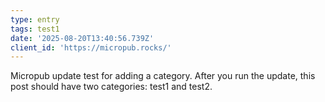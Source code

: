 ```yaml
---
type: entry
tags: test1
date: '2025-08-20T13:40:56.739Z'
client_id: 'https://micropub.rocks/'
---
```

Micropub update test for adding a category. After you run the update, this post should have two categories: test1 and test2.

